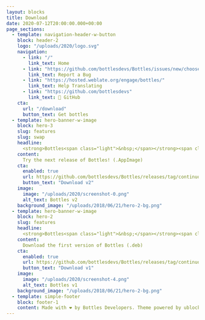 ```yaml
---
layout: blocks
title: Download
date: 2020-07-12T20:00:00.000+00:00
page_sections:
  - template: navigation-header-w-button
    block: header-2
    logo: "/uploads/2020/logo.svg"
    navigation:
      - link: "/"
        link_text: Home
      - link: "https://github.com/bottlesdevs/Bottles/issues/new/choose"
        link_text: Report a Bug
      - link: "https://hosted.weblate.org/engage/bottles/"
        link_text: Help Translating
      - link: "https://github.com/bottlesdevs"
        link_text: 🚀 GitHub
    cta:
      url: "/download"
      button_text: Get bottles
  - template: hero-banner-w-image
    block: hero-3
    slug: features
    slug: swap
    headline:
      <strong>Bottles<span class="light">&nbsp;</span></strong><span class="light">2</span>
    content:
      Try the next release of Bottles! (.AppImage)
    cta:
      enabled: true
      url: https://github.com/bottlesdevs/Bottles/releases/tag/continuous
      button_text: "Download v2"
    image:
      image: "/uploads/2020/screenshot-0.png"
      alt_text: Bottles v2
    background_image: "/uploads/2018/06/21/hero-2-bg.png"
  - template: hero-banner-w-image
    block: hero-2
    slug: features
    headline:
      <strong>Bottles<span class="light">&nbsp;</span></strong><span class="light">1</span>
    content:
      Download the first version of Bottles (.deb)
    cta:
      enabled: true
      url: https://github.com/bottlesdevs/Bottles/releases/tag/continuous-v1
      button_text: "Download v1"
    image:
      image: "/uploads/2020/screenshot-4.png"
      alt_text: Bottles v1
    background_image: "/uploads/2018/06/21/hero-2-bg.png"
  - template: simple-footer
    block: footer-1
    content: Made with ❤️ by Bottles Developers. Theme powered by ublocks.
---
```

